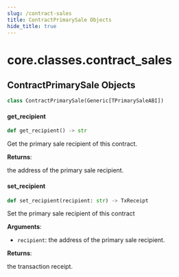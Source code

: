 ```yaml
---
slug: /contract-sales
title: ContractPrimarySale Objects
hide_title: true
---
```

<a id="core.classes.contract_sales"></a>

# core.classes.contract\_sales

<a id="core.classes.contract_sales.ContractPrimarySale"></a>

## ContractPrimarySale Objects

```python
class ContractPrimarySale(Generic[TPrimarySaleABI])
```

<a id="core.classes.contract_sales.ContractPrimarySale.get_recipient"></a>

#### get\_recipient

```python
def get_recipient() -> str
```

Get the primary sale recipient of this contract.

**Returns**:

the address of the primary sale recipient.

<a id="core.classes.contract_sales.ContractPrimarySale.set_recipient"></a>

#### set\_recipient

```python
def set_recipient(recipient: str) -> TxReceipt
```

Set the primary sale recipient of this contract

**Arguments**:

- `recipient`: the address of the primary sale recipient.

**Returns**:

the transaction receipt.
